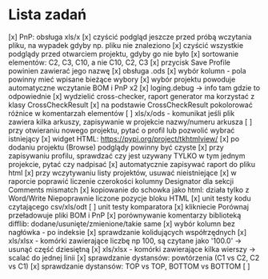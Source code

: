 # Lista zadań

[x] PnP: obsługa xls/x
[x] czyścić podgląd jeszcze przed próbą wczytania pliku, na wypadek gdyby np. pliku nie znaleziono
[x] czyścić wszystkie podglądy przed otwarciem projektu, gdyby go nie było
[x] sortowanie elementów: C2, C3, C10, a nie C10, C2, C3
[x] przycisk Save Profile powinien zawierać jego nazwę
[x] obsługa .ods
[x] wybór kolumn - pola powinny mieć wpisane bieżące wybory
[x] wybór projektu powoduje automatyczne wczytanie BOM i PnP x2
[x] loging.debug -> info tam gdzie to odpowiednie
[x] wydzielić cross-checker, raport generator ma korzystać z klasy CrossCheckResult
[x] na podstawie CrossCheckResult pokolorować różnice w komentarzah elementów
[ ] xls/x/ods - komunikat jeśli plik zawiera kilka arkuszy, zapisywanie w projekcie nazwy/numeru arkusza
[ ] przy otwieraniu nowego projektu, pytać o profil lub pozwolić wybrać istniejący
[x] widget HTML: https://pypi.org/project/tkhtmlview/
[x] po dodaniu projektu (Browse) podglądy powinny być czyste
[x] przy zapisywaniu profilu, sprawdzać czy jest uzywany TYLKO w tym jednym projekcie, pytać czy nadpisać
[x] automatycznie zapisywać raport do pliku html
[x] przy wczytywaniu listy projektów, usuwać nieistniejące
[x] w raporcie poprawić liczenie czerokości kolumny Designator dla sekcji Comments mismatch
[x] kopiowanie do schowka jako html: działa tylko z Word/Write
    Niepoprawnie liczone pozycje bloku HTML
[x] unit testy kodu czytającego csv/xls/odt
[ ] unit testy komparatora
[x] klikniecie Porównaj przeładowuje pliki BOM i PnP
[x] porównywanie komentarzy biblioteką difflib: dodane/usunięte/zmienione/takie same
[x] wybór kolumn bez nagłówka - po indeksie
[x] sprawdzanie kolidujących współrzędnych
[x] xls/xlsx - komórki zawierające liczbę np 100, są czytane jako '100.0' -> usunąć część dziesiętną
[x] xls/xlsx - komórki zawierające kilka wierszy -> scalać do jednej linii
[x] sprawdzanie dystansów: powtórzenia  (C1 vs C2, C2 vs C1)
[x] sprawdzanie dystansów: TOP vs TOP, BOTTOM vs BOTTOM
[ ]
